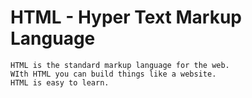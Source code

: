 # HTML - Hyper Text Markup Language

```
HTML is the standard markup language for the web.
WIth HTML you can build things like a website.
HTML is easy to learn.
```
